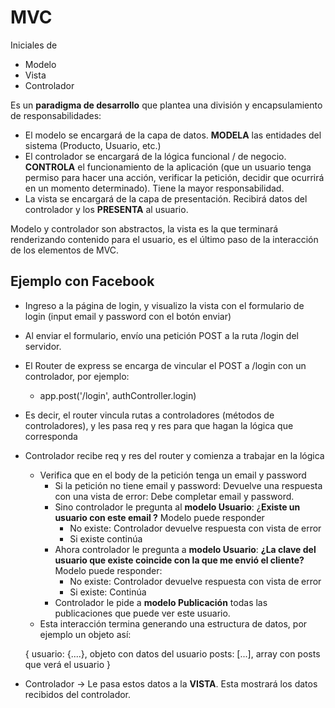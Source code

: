 # MVC

  
Iniciales de 

 - Modelo  
 - Vista  
 - Controlador

Es un **paradigma de desarrollo** que plantea una división y encapsulamiento de responsabilidades:

 - El modelo se encargará de la capa de datos. **MODELA** las entidades del sistema (Producto, Usuario, etc.)
 - El controlador se encargará de la lógica funcional / de negocio. **CONTROLA** el funcionamiento de la aplicación (que un usuario tenga permiso para hacer una acción, verificar la petición, decidir que ocurrirá en un momento determinado). Tiene la mayor responsabilidad.
 - La vista se encargará de la capa de presentación. Recibirá datos del controlador y los **PRESENTA** al usuario.

Modelo y controlador son abstractos, la vista es la que terminará renderizando contenido para el usuario, es el último paso de la interacción de los elementos de MVC.

## Ejemplo con Facebook

  

- Ingreso a la página de login, y visualizo la vista con el formulario de login (input email y password con el botón enviar)

- Al enviar el formulario, envío una petición POST a la ruta /login del servidor.

- El Router de express se encarga de vincular el POST a /login con un controlador, por ejemplo:
	- app.post('/login', authController.login)
- Es decir, el router vincula rutas a controladores (métodos de controladores), y les pasa req y res para que hagan la lógica que corresponda

- Controlador recibe req y res del router y comienza a trabajar en la lógica
	- Verifica que en el body de la petición tenga un email y password
		- Si la petición no tiene email y password: Devuelve una respuesta con una vista de error: Debe completar email y password.
		- Sino controlador le pregunta al **modelo Usuario**: ¿**Existe un usuario con este email ?** Modelo puede responder
			- No existe: Controlador devuelve respuesta con vista de error
			- Si existe continúa
		- Ahora controlador le pregunta a **modelo Usuario**:  **¿La clave del usuario que existe coincide con la que me envió el cliente?** Modelo puede responder:
			- No existe: Controlador devuelve respuesta con vista de error
			- Si existe: Continúa
		- Controlador le pide a **modelo Publicación** todas las publicaciones que puede ver este usuario.
	- Esta interacción termina generando una estructura de datos, por ejemplo un objeto así:

        
    {
	    usuario: {....}, objeto con datos del usuario
	    posts: [...], array con posts que verá el usuario
    }
	
- Controlador -> Le pasa estos datos a la **VISTA**. Esta mostrará los datos recibidos del controlador.